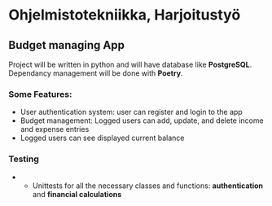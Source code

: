 # Ohjelmistotekniikka, Harjoitustyö
## Budget managing App
Project will be written in python and will have database like **PostgreSQL**. Dependancy management will be done with **Poetry**.
### Some Features:
- User authentication system: user can register and login to the app
- Budget management: Logged users can add, update, and delete income and expense entries
- Logged users can see displayed current balance

### Testing
- - Unittests for all the necessary classes and functions: **authentication** and **financial calculations**


